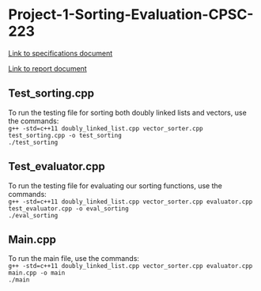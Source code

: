 # Project-1-Sorting-Evaluation-CPSC-223

[Link to specifications document](https://gonzagau-my.sharepoint.com/:w:/g/personal/sallen13_zagmail_gonzaga_edu/Eemkn66uZRVCgHsucDw39B4B87Ke0ls2pclqFBiVAVe6lg?e=0mIzqD)

[Link to report document](https://gonzagau-my.sharepoint.com/personal/kgolden_zagmail_gonzaga_edu/Documents/PA1_Report.docx?web=1)

## Test_sorting.cpp
To run the testing file for sorting both doubly linked lists and vectors, use the commands:  
`g++ -std=c++11 doubly_linked_list.cpp vector_sorter.cpp test_sorting.cpp -o test_sorting`  
`./test_sorting`

## Test_evaluator.cpp
To run the testing file for evaluating our sorting functions, use the commands:  
`g++ -std=c++11 doubly_linked_list.cpp vector_sorter.cpp evaluator.cpp test_evaluator.cpp -o eval_sorting`  
`./eval_sorting`

## Main.cpp
To run the main file, use the commands:  
`g++ -std=c++11 doubly_linked_list.cpp vector_sorter.cpp evaluator.cpp main.cpp -o main`  
`./main`
